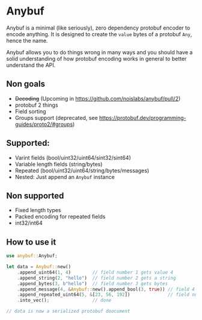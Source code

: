 # Anybuf

Anybuf is a minimal (like seriously), zero dependency protobuf encoder
to encode anything.
It is designed to create the `value` bytes of a protobuf `Any`, hence the name.

Anybuf allows you to do things wrong in many ways and you should have a
solid understanding of how protobuf encoding works in general to better
understand the API.

## Non goals

- ~~Decoding~~ (Upcoming in <https://github.com/noislabs/anybuf/pull/2>)
- protobuf 2 things
- Field sorting
- Groups support (deprecated, see <https://protobuf.dev/programming-guides/proto2/#groups>)

## Supported:

- Varint fields (bool/uint32/uint64/sint32/sint64)
- Variable length fields (string/bytes)
- Repeated (bool/uint32/uint64/string/bytes/messages)
- Nested: Just append an `Anybuf` instance

## Non supported

- Fixed length types
- Packed encoding for repeated fields
- int32/int64

## How to use it

```rust
use anybuf::Anybuf;

let data = Anybuf::new()
    .append_uint64(1, 4)        // field number 1 gets value 4
    .append_string(2, "hello")  // field number 2 gets a string
    .append_bytes(3, b"hello")  // field number 3 gets bytes
    .append_message(4, &Anybuf::new().append_bool(3, true)) // field 4 gets a message
    .append_repeated_uint64(5, &[23, 56, 192])              // field number 5 is a repeated uint64
    .into_vec();                // done

// data is now a serialized protobuf doocument
```
